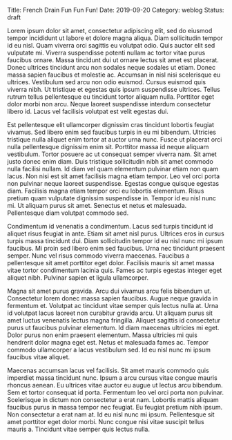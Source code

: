 Title: French Drain Fun Fun Fun!
Date: 2019-09-20
Category: weblog
Status: draft

Lorem ipsum dolor sit amet, consectetur adipiscing elit, sed do eiusmod tempor incididunt ut labore et dolore magna aliqua. Diam sollicitudin tempor id eu nisl. Quam viverra orci sagittis eu volutpat odio. Quis auctor elit sed vulputate mi. Viverra suspendisse potenti nullam ac tortor vitae purus faucibus ornare. Massa tincidunt dui ut ornare lectus sit amet est placerat. Donec ultrices tincidunt arcu non sodales neque sodales ut etiam. Donec massa sapien faucibus et molestie ac. Accumsan in nisl nisi scelerisque eu ultrices. Vestibulum sed arcu non odio euismod. Cursus euismod quis viverra nibh. Ut tristique et egestas quis ipsum suspendisse ultrices. Tellus rutrum tellus pellentesque eu tincidunt tortor aliquam nulla. Porttitor eget dolor morbi non arcu. Neque laoreet suspendisse interdum consectetur libero id. Lacus vel facilisis volutpat est velit egestas dui.

Est pellentesque elit ullamcorper dignissim cras tincidunt lobortis feugiat vivamus. Sed libero enim sed faucibus turpis in eu mi bibendum. Ultricies tristique nulla aliquet enim tortor at auctor urna nunc. Fusce ut placerat orci nulla pellentesque dignissim enim sit. Porttitor massa id neque aliquam vestibulum. Tortor posuere ac ut consequat semper viverra nam. Sit amet justo donec enim diam. Duis tristique sollicitudin nibh sit amet commodo nulla facilisi nullam. Id diam vel quam elementum pulvinar etiam non quam lacus. Non nisi est sit amet facilisis magna etiam tempor. Leo vel orci porta non pulvinar neque laoreet suspendisse. Egestas congue quisque egestas diam. Facilisis magna etiam tempor orci eu lobortis elementum. Risus pretium quam vulputate dignissim suspendisse in. Tempor id eu nisl nunc mi. Ut aliquam purus sit amet. Senectus et netus et malesuada. Pellentesque diam volutpat commodo sed.

Condimentum id venenatis a condimentum. Lacus sed turpis tincidunt id aliquet risus feugiat in ante. Etiam sit amet nisl purus. Ultrices eros in cursus turpis massa tincidunt dui. Diam sollicitudin tempor id eu nisl nunc mi ipsum faucibus. Mi proin sed libero enim sed faucibus. Urna nec tincidunt praesent semper. Nunc vel risus commodo viverra maecenas. Faucibus a pellentesque sit amet porttitor eget dolor. Facilisis mauris sit amet massa vitae tortor condimentum lacinia quis. Fames ac turpis egestas integer eget aliquet nibh. Pulvinar sapien et ligula ullamcorper.

Magna sit amet purus gravida. Arcu dui vivamus arcu felis bibendum ut. Consectetur lorem donec massa sapien faucibus. Augue neque gravida in fermentum et. Volutpat ac tincidunt vitae semper quis lectus nulla at. Urna id volutpat lacus laoreet non curabitur gravida arcu. Ut aliquam purus sit amet luctus venenatis lectus magna fringilla. Aliquet sagittis id consectetur purus ut faucibus pulvinar elementum. Id diam maecenas ultricies mi eget. Dolor purus non enim praesent elementum. Massa ultricies mi quis hendrerit dolor magna eget est. Netus et malesuada fames ac. Tempor commodo ullamcorper a lacus vestibulum sed. Id eu nisl nunc mi ipsum faucibus vitae aliquet.

Maecenas accumsan lacus vel facilisis. Sit amet mauris commodo quis imperdiet massa tincidunt nunc. Ipsum a arcu cursus vitae congue mauris rhoncus aenean. Eu ultrices vitae auctor eu augue ut lectus arcu bibendum. Sem et tortor consequat id porta. Fermentum leo vel orci porta non pulvinar. Scelerisque in dictum non consectetur a erat nam. Lobortis mattis aliquam faucibus purus in massa tempor nec feugiat. Eu feugiat pretium nibh ipsum. Non consectetur a erat nam at. Id eu nisl nunc mi ipsum. Pellentesque sit amet porttitor eget dolor morbi. Nunc congue nisi vitae suscipit tellus mauris a. Tincidunt vitae semper quis lectus nulla.
